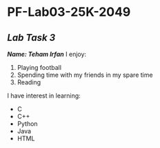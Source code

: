 # PF-Lab03-25K-2049
## _**Lab Task 3**_

**_Name: Teham Irfan_**
I enjoy:

1. Playing football
2. Spending time with my friends in my spare time
3. Reading

I have interest in learning:

- C
- C++
- Python
- Java 
- HTML
